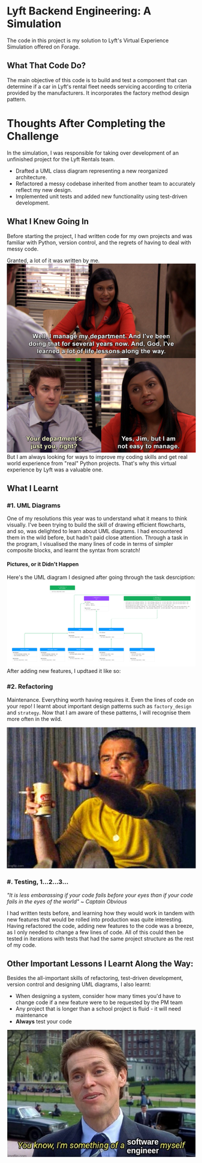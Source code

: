 # Lyft Backend Engineering: A Simulation
The code in this project is my solution to Lyft's Virtual Experience Simulation offered on Forage. 

## What That Code Do?
The main objective of this code is to build and test a component that can determine if a car in Lyft's rental fleet needs servicing according to criteria provided by the manufacturers. It incorporates the factory method design pattern.


# Thoughts After Completing the Challenge
In the simulation, I was responsible for taking over development of an unfinished project for the Lyft Rentals team.
* Drafted a UML class diagram representing a new reorganized architecture.
* Refactored a messy codebase inherited from another team to accurately reflect my new design.
* Implemented unit tests and added new functionality using test-driven development.

## What I Knew Going In 
Before starting the project, I had written code for my own projects and was familiar with Python, version control, and the regrets of having to deal with messy code. 

Granted, a lot of it was written by me.
![I'm not easy to manage](assets/the_manager.jpg)
But I am always looking for ways to improve my coding skills and get real world experience from "real" Python projects. That's why this virtual experience by Lyft was a valuable one.

## What I Learnt 
### #1. UML Diagrams

One of my resolutions this year was to understand what it means to think visually. I've been trying to build the skill of drawing efficient flowcharts, and so, was delighted to learn about UML diagrams. I had encountered them in the wild before, but hadn't paid close attention. Through a task in the program, I visualised the many lines of code in terms of simpler composite blocks, and learnt the syntax from scratch!

#### Pictures, or it Didn't Happen
Here's the UML diagram I designed after going through the task desrciption:
![Phase 1: UML Diagram](assets/UML_Diagram_1.png)
After adding new features, I updtaed it like so:

### #2. Refactoring
Maintenance. Everything worth having requires it. Even the lines of code on your repo! I learnt about important design patterns such as ```factory_design``` and ```strategy```. Now that I am aware of these patterns, I will recognise them more often in the wild.

![Hang on, I've seen this code before](assets/the_recogniser.jpg)

### #. Testing, 1...2...3...
*"It is less embarassing if your code fails before your eyes than if your code fails in the eyes of the world"* 
                                                                                            ~ *Captain Obvious*

I had written tests before, and learning how they would work in tandem with new features that would be rolled into production was quite interesting. Having refactored the code, adding new features to the code was a breeze, as I only needed to change a few lines of code. All of this could then be tested in iterations with tests that had the same project structure as the rest of my code. 

## Other Important Lessons I Learnt Along the Way:
Besides the all-important skills of refactoring, test-driven development, version control and designing UML diagrams, I also learnt:

* When designing a system, consider how many times you'd have to change code if a new feature were to be requested by the PM team
* Any project that is longer than a school project is fluid - it will need maintenance
* **Always** test your code


![I'm something of a Software Engineer, myself](assets/the_scientist.jpg)
